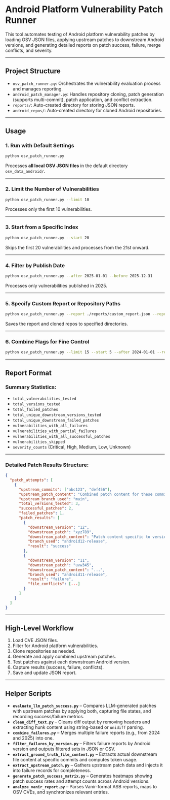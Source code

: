 # Android Platform Vulnerability Patch Runner

This tool automates testing of Android platform vulnerability patches by loading OSV JSON files, applying upstream patches to downstream Android versions, and generating detailed reports on patch success, failure, merge conflicts, and severity.

---

## Project Structure

- `osv_patch_runner.py`: Orchestrates the vulnerability evaluation process and manages reporting.
- `android_patch_manager.py`: Handles repository cloning, patch generation (supports multi-commit), patch application, and conflict extraction.
- `reports/`: Auto-created directory for storing JSON reports.
- `android_repos/`: Auto-created directory for cloned Android repositories.

---

## Usage

### 1. Run with Default Settings

```bash
python osv_patch_runner.py
```

Processes **all local OSV JSON files** in the default directory `osv_data_android/`.

---

### 2. Limit the Number of Vulnerabilities

```bash
python osv_patch_runner.py --limit 10
```

Processes only the first 10 vulnerabilities.

---

### 3. Start from a Specific Index

```bash
python osv_patch_runner.py --start 20
```

Skips the first 20 vulnerabilities and processes from the 21st onward.

---

### 4. Filter by Publish Date

```bash
python osv_patch_runner.py --after 2025-01-01 --before 2025-12-31
```

Processes only vulnerabilities published in 2025.

---

### 5. Specify Custom Report or Repository Paths

```bash
python osv_patch_runner.py --report ./reports/custom_report.json --repo ./custom_repos
```

Saves the report and cloned repos to specified directories.

---

### 6. Combine Flags for Fine Control

```bash
python osv_patch_runner.py --limit 15 --start 5 --after 2024-01-01 --report ./reports/filtered_2024.json
```

---

## Report Format

### Summary Statistics:

- `total_vulnerabilities_tested`
- `total_versions_tested`
- `total_failed_patches`
- `total_unique_downstream_versions_tested`
- `total_unique_downstream_failed_patches`
- `vulnerabilities_with_all_failures`
- `vulnerabilities_with_partial_failures`
- `vulnerabilities_with_all_successful_patches`
- `vulnerabilities_skipped`
- `severity_counts` (Critical, High, Medium, Low, Unknown)

---

### Detailed Patch Results Structure:

```json
{
  "patch_attempts": [
    {
      "upstream_commits": ["abc123", "def456"],
      "upstream_patch_content": "Combined patch content for these commits",
      "upstream_branch_used": "main",
      "total_versions_tested": 3,
      "successful_patches": 2,
      "failed_patches": 1,
      "patch_results": [
        {
          "downstream_version": "12",
          "downstream_patch": "xyz789",
          "downstream_patch_content": "Patch content specific to version 12",
          "branch_used": "android12-release",
          "result": "success"
        },
        {
          "downstream_version": "11",
          "downstream_patch": "uvw345",
          "downstream_patch_content": "...",
          "branch_used": "android11-release",
          "result": "failure",
          "file_conflicts": [...]
        }
      ]
    }
  ]
}
```

---

## High-Level Workflow

1. Load CVE JSON files.
2. Filter for Android platform vulnerabilities.
3. Clone repositories as needed.
4. Generate and apply combined upstream patches.
5. Test patches against each downstream Android version.
6. Capture results (success, failure, conflicts).
7. Save and update JSON report.

---

## Helper Scripts

- **`evaluate_llm_patch_success.py`** – Compares LLM-generated patches with upstream patches by applying both, capturing file states, and recording success/failure metrics.
- **`clean_diff_text.py`** – Cleans diff output by removing headers and extracting hunk content using string-based or `unidiff` parsing.
- **`combine_failures.py`** – Merges multiple failure reports (e.g., from 2024 and 2025) into one.
- **`filter_failures_by_version.py`** – Filters failure reports by Android version and outputs filtered sets in JSON or CSV.
- **`extract_ground_truth_file_content.py`** – Extracts actual downstream file content at specific commits and computes token usage.
- **`extract_upstream_patch.py`** – Gathers upstream patch data and injects it into failure records for completeness.
- **`generate_patch_success_matrix.py`** – Generates heatmaps showing patch success rates and attempt counts across Android versions.
- **`analyze_vanir_report.py`** – Parses Vanir-format ASB reports, maps to OSV CVEs, and synchronizes relevant entries.
